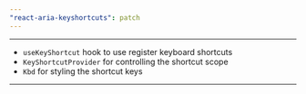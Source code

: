 ```yaml
---
"react-aria-keyshortcuts": patch
---
```


---

- `useKeyShortcut` hook to use register keyboard shortcuts
- `KeyShortcutProvider` for controlling the shortcut scope
- `Kbd` for styling the shortcut keys

---
